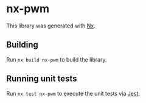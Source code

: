 # nx-pwm

This library was generated with [Nx](https://nx.dev).

## Building

Run `nx build nx-pwm` to build the library.

## Running unit tests

Run `nx test nx-pwm` to execute the unit tests via [Jest](https://jestjs.io).

